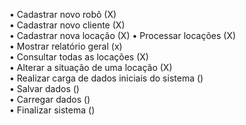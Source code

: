 • Cadastrar novo robô (X)  
• Cadastrar novo cliente (X)   
• Cadastrar nova locação (X)
• Processar locações (X)   
• Mostrar relatório geral (x)   
• Consultar todas as locações (X)   
• Alterar a situação de uma locação (X)   
• Realizar carga de dados iniciais do sistema ()   
• Salvar dados ()   
• Carregar dados ()   
• Finalizar sistema ()   

